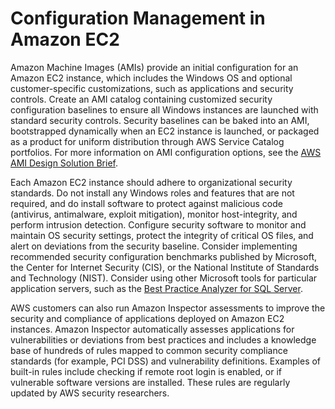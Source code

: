 # Configuration Management in Amazon EC2<a name="configuration-management"></a>

Amazon Machine Images \(AMIs\) provide an initial configuration for an Amazon EC2 instance, which includes the Windows OS and optional customer\-specific customizations, such as applications and security controls\. Create an AMI catalog containing customized security configuration baselines to ensure all Windows instances are launched with standard security controls\. Security baselines can be baked into an AMI, bootstrapped dynamically when an EC2 instance is launched, or packaged as a product for uniform distribution through AWS Service Catalog portfolios\. For more information on AMI configuration options, see the [AWS AMI Design Solution Brief](https://aws.amazon.com/answers/configuration-management/aws-ami-design/)\.

Each Amazon EC2 instance should adhere to organizational security standards\. Do not install any Windows roles and features that are not required, and do install software to protect against malicious code \(antivirus, antimalware, exploit mitigation\), monitor host\-integrity, and perform intrusion detection\. Configure security software to monitor and maintain OS security settings, protect the integrity of critical OS files, and alert on deviations from the security baseline\. Consider implementing recommended security configuration benchmarks published by Microsoft, the Center for Internet Security \(CIS\), or the National Institute of Standards and Technology \(NIST\)\. Consider using other Microsoft tools for particular application servers, such as the [Best Practice Analyzer for SQL Server](https://www.microsoft.com/en-us/download/details.aspx?id=29302)\.

AWS customers can also run Amazon Inspector assessments to improve the security and compliance of applications deployed on Amazon EC2 instances\. Amazon Inspector automatically assesses applications for vulnerabilities or deviations from best practices and includes a knowledge base of hundreds of rules mapped to common security compliance standards \(for example, PCI DSS\) and vulnerability definitions\. Examples of built\-in rules include checking if remote root login is enabled, or if vulnerable software versions are installed\. These rules are regularly updated by AWS security researchers\.

